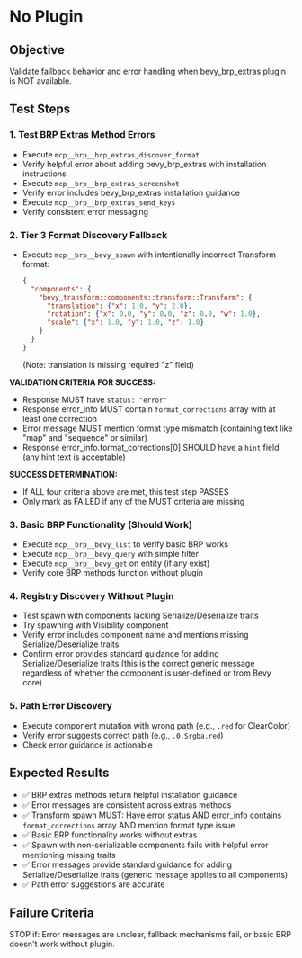 # No Plugin

## Objective
Validate fallback behavior and error handling when bevy_brp_extras plugin is NOT available.

## Test Steps

### 1. Test BRP Extras Method Errors
- Execute `mcp__brp__brp_extras_discover_format`
- Verify helpful error about adding bevy_brp_extras with installation instructions
- Execute `mcp__brp__brp_extras_screenshot`
- Verify error includes bevy_brp_extras installation guidance
- Execute `mcp__brp__brp_extras_send_keys`
- Verify consistent error messaging

### 2. Tier 3 Format Discovery Fallback
- Execute `mcp__brp__bevy_spawn` with intentionally incorrect Transform format:
  ```json
  {
    "components": {
      "bevy_transform::components::transform::Transform": {
        "translation": {"x": 1.0, "y": 2.0},
        "rotation": {"x": 0.0, "y": 0.0, "z": 0.0, "w": 1.0},
        "scale": {"x": 1.0, "y": 1.0, "z": 1.0}
      }
    }
  }
  ```
  (Note: translation is missing required "z" field)

**VALIDATION CRITERIA FOR SUCCESS:**
- Response MUST have `status: "error"` 
- Response error_info MUST contain `format_corrections` array with at least one correction
- Error message MUST mention format type mismatch (containing text like "map" and "sequence" or similar)
- Response error_info.format_corrections[0] SHOULD have a `hint` field (any hint text is acceptable)

**SUCCESS DETERMINATION:**
- If ALL four criteria above are met, this test step PASSES
- Only mark as FAILED if any of the MUST criteria are missing

### 3. Basic BRP Functionality (Should Work)
- Execute `mcp__brp__bevy_list` to verify basic BRP works
- Execute `mcp__brp__bevy_query` with simple filter
- Execute `mcp__brp__bevy_get` on entity (if any exist)
- Verify core BRP methods function without plugin

### 4. Registry Discovery Without Plugin
- Test spawn with components lacking Serialize/Deserialize traits
- Try spawning with Visibility component
- Verify error includes component name and mentions missing Serialize/Deserialize traits
- Confirm error provides standard guidance for adding Serialize/Deserialize traits (this is the correct generic message regardless of whether the component is user-defined or from Bevy core)

### 5. Path Error Discovery
- Execute component mutation with wrong path (e.g., `.red` for ClearColor)
- Verify error suggests correct path (e.g., `.0.Srgba.red`)
- Check error guidance is actionable

## Expected Results
- ✅ BRP extras methods return helpful installation guidance
- ✅ Error messages are consistent across extras methods
- ✅ Transform spawn MUST: Have error status AND error_info contains `format_corrections` array AND mention format type issue
- ✅ Basic BRP functionality works without extras
- ✅ Spawn with non-serializable components fails with helpful error mentioning missing traits
- ✅ Error messages provide standard guidance for adding Serialize/Deserialize traits (generic message applies to all components)
- ✅ Path error suggestions are accurate

## Failure Criteria
STOP if: Error messages are unclear, fallback mechanisms fail, or basic BRP doesn't work without plugin.
